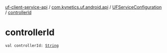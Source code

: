 [uf-client-service-api](../../index.md) / [com.kynetics.uf.android.api](../index.md) / [UFServiceConfiguration](index.md) / [controllerId](./controller-id.md)

# controllerId

`val controllerId: `[`String`](https://kotlinlang.org/api/latest/jvm/stdlib/kotlin/-string/index.html)